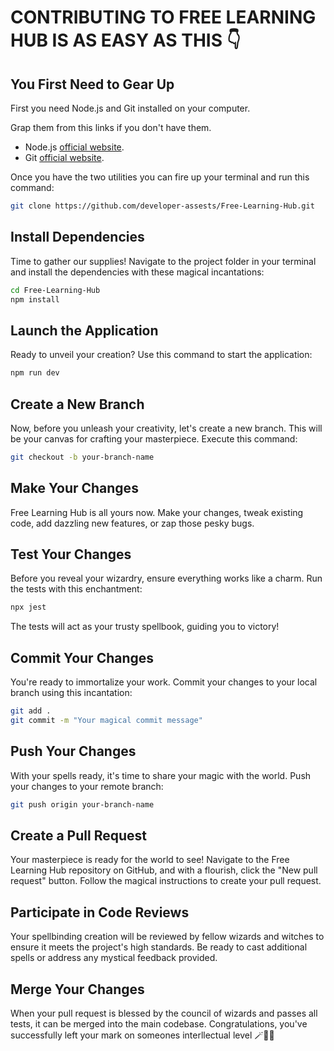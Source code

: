 # CONTRIBUTING TO FREE LEARNING HUB IS AS EASY AS THIS 👇

## You First Need to Gear Up

First you need Node.js and Git installed on your computer.

Grap them from this links if you don't have them.

- Node.js [official website](https://nodejs.org/en/download).
- Git [official website](https://git-scm.com/downloads).

Once you have the two utilities you can fire up your terminal and run this command:

```bash
git clone https://github.com/developer-assests/Free-Learning-Hub.git
```

## Install Dependencies

Time to gather our supplies! Navigate to the project folder in your terminal and install the dependencies with these magical incantations:

```bash
cd Free-Learning-Hub
npm install
```

## Launch the Application

Ready to unveil your creation? Use this command to start the application:

```bash
npm run dev
```

## Create a New Branch

Now, before you unleash your creativity, let's create a new branch. This will be your canvas for crafting your masterpiece. Execute this command:

```bash
git checkout -b your-branch-name
```

## Make Your Changes

Free Learning Hub is all yours now. Make your changes, tweak existing code, add dazzling new features, or zap those pesky bugs.

## Test Your Changes

Before you reveal your wizardry, ensure everything works like a charm. Run the tests with this enchantment:

```bash
npx jest
```

The tests will act as your trusty spellbook, guiding you to victory!

## Commit Your Changes

You're ready to immortalize your work. Commit your changes to your local branch using this incantation:

```bash
git add .
git commit -m "Your magical commit message"
```

## Push Your Changes

With your spells ready, it's time to share your magic with the world. Push your changes to your remote branch:

```bash
git push origin your-branch-name
```

## **Create a Pull Request**

Your masterpiece is ready for the world to see! Navigate to the Free Learning Hub repository on GitHub, and with a flourish, click the "New pull request" button. Follow the magical instructions to create your pull request.

## **Participate in Code Reviews**

Your spellbinding creation will be reviewed by fellow wizards and witches to ensure it meets the project's high standards. Be ready to cast additional spells or address any mystical feedback provided.

## Merge Your Changes

When your pull request is blessed by the council of wizards and passes all tests, it can be merged into the main codebase. Congratulations, you've successfully left your mark on someones interllectual level 🪄🔮✨
